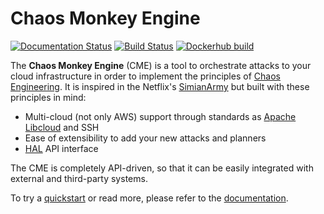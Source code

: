 # Chaos Monkey Engine

[![Documentation Status](https://readthedocs.org/projects/chaos-monkey-engine/badge/?version=latest)](http://chaos-monkey-engine.readthedocs.io/?badge=latest) [![Build Status](https://travis-ci.org/BBVA/chaos-monkey-engine.svg?branch=master)](https://travis-ci.org/BBVA/chaos-monkey-engine) [![Dockerhub build](https://img.shields.io/docker/automated/bbvalabs/chaos-monkey-engine.svg)](https://hub.docker.com/r/bbvalabs/chaos-monkey-engine/)

The **Chaos Monkey Engine** (CME) is a tool to orchestrate attacks to your cloud infrastructure in order to implement the principles of [Chaos Engineering](http://principlesofchaos.org). It is inspired in the Netflix's [SimianArmy](https://github.com/Netflix/SimianArmy) but built with these principles in mind:

- Multi-cloud (not only AWS) support through standards as [Apache Libcloud](https://libcloud.apache.org/) and SSH
- Ease of extensibility to add your new attacks and planners
- [HAL](https://en.wikipedia.org/wiki/Hypertext_Application_Language) API interface

The CME is completely API-driven, so that it can be easily integrated with external and third-party systems.

To try a [quickstart](http://chaos-monkey-engine.readthedocs.io/quickstart.html#quickstart) or read more, please refer to the [documentation](http://chaos-monkey-engine.readthedocs.io/).

